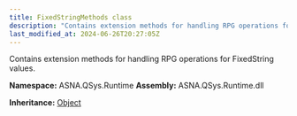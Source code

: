 ```yaml
---
title: FixedStringMethods class
description: "Contains extension methods for handling RPG operations for FixedString values. "
last_modified_at: 2024-06-26T20:27:05Z
---
```


Contains extension methods for handling RPG operations for FixedString values.

**Namespace:** ASNA.QSys.Runtime
**Assembly:** ASNA.QSys.Runtime.dll

**Inheritance:** [Object](https://docs.microsoft.com/en-us/dotnet/api/system.object)
<br>
<br>

